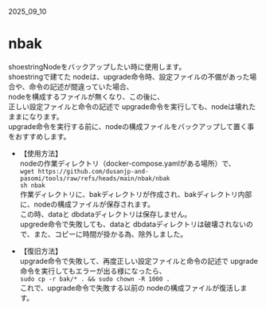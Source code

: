 2025_09_10
# nbak
shoestringNodeをバックアップしたい時に使用します。  
shoestringで建てた nodeは、upgrade命令時、設定ファイルの不備があった場合や、命令の記述が間違っていた場合、  
nodeを構成するファイルが無くなり、この後に、  
正しい設定ファイルと命令の記述で upgrade命令を実行しても、nodeは壊れたままになります。  
upgrade命令を実行する前に、nodeの構成ファイルをバックアップして置く事をおすすめします。  
  
  
- 【使用方法】  
nodeの作業ディレクトリ（docker-compose.yamlがある場所）で、  
`wget https://github.com/dusanjp-and-pasomi/tools/raw/refs/heads/main/nbak/nbak`  
`sh nbak`  
作業ディレクトリに、bakディレクトリが作成され、bakディレクトリ内部に、nodeの構成ファイルが保存されます。  
この時、dataと dbdataディレクトリは保存しません。  
upgrede命令で失敗しても、dataと dbdataディレクトリは破壊されないので、また、コピーに時間が掛かる為、除外しました。  
  
- 【復旧方法】  
upgrade命令で失敗して、再度正しい設定ファイルと命令の記述で upgrade命令を実行してもエラーが出る様になったら、  
`sudo cp -r bak/* . && sudo chown -R 1000 .`  
これで、upgrade命令で失敗する以前の nodeの構成ファイルが復活します。  
